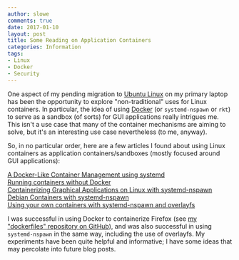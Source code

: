 ```yaml
---
author: slowe
comments: true
date: 2017-01-10
layout: post
title: Some Reading on Application Containers
categories: Information
tags:
- Linux
- Docker
- Security
---
```


One aspect of my pending migration to [Ubuntu Linux][link-6] on my primary laptop has been the opportunity to explore "non-traditional" uses for Linux containers. In particular, the idea of using [Docker][link-7] (or `systemd-nspawn` or `rkt`) to serve as a sandbox (of sorts) for GUI applications really intrigues me. This isn't a use case that many of the container mechanisms are aiming to solve, but it's an interesting use case nevertheless (to me, anyway).

So, in no particular order, here are a few articles I found about using Linux containers as application containers/sandboxes (mostly focused around GUI applications):

[A Docker-Like Container Management using systemd][link-1]  
[Running containers without Docker][link-2]  
[Containerizing Graphical Applications on Linux with systemd-nspawn][link-3]  
[Debian Containers with systemd-nspawn][link-4]  
[Using your own containers with systemd-nspawn and overlayfs][link-5]

I was successful in using Docker to containerize Firefox (see [my "dockerfiles" repository on GitHub][link-8]), and was also successful in using `systemd-nspawn` in the same way, including the use of overlayfs. My experiments have been quite helpful and informative; I have some ideas that may percolate into future blog posts.



[link-1]: http://blog.exppad.com/article/a-docker-like-container-management-using-systemd
[link-2]: http://jvns.ca/blog/2016/10/26/running-container-without-docker/
[link-3]: https://ramsdenj.com/2016/09/23/containerizing-graphical-applications-on-linux-with-systemd-nspawn.html
[link-4]: https://lindenberg.io/blog/post/debian-containers-with-systemd-nspawn/
[link-5]: https://insecure.ws/linux/systemd_nspawn.html#using-your-own-containers-with-systemd-nspawn-overlayfs
[link-6]: https://www.ubuntu.com/
[link-7]: https://www.docker.com/
[link-8]: https://github.com/lowescott/dockerfiles
